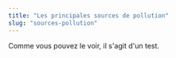 ```yaml
---
title: "Les principales sources de pollution" 
slug: "sources-pollution"
---
```


Comme vous pouvez le voir, il s'agit d'un test.